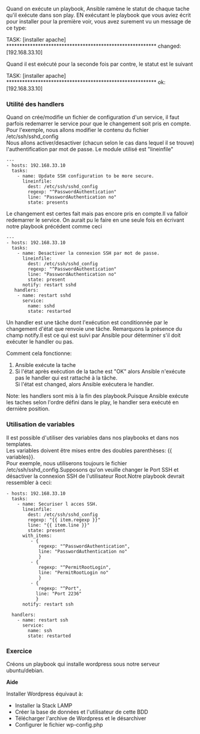 Quand on exécute un playbook, Ansible ramène le statut de chaque tache qu'il exécute dans son play.
EN exécutant le playbook que vous aviez écrit pour installer pour la première voir, vous avez surement vu un message de ce type:

TASK: [installer apache] *********************************************************
changed: [192.168.33.10]

Quand il est exécuté pour la seconde fois par contre, le statut est le suivant

TASK: [installer apache] *********************************************************
ok: [192.168.33.10]

### Utilité des handlers ###

Quand on crée/modifie un fichier de configuration d'un service, il faut parfois redemarrer le service pour que le changement soit pris en compte.   
Pour l'exemple, nous allons modifier le contenu du fichier /etc/ssh/sshd_config  
Nous allons activer/desactiver (chacun selon le cas dans lequel il se trouve) l'authentification par mot de passe.
Le module utilisé est "lineinfile"  

```
---
- hosts: 192.168.33.10
  tasks:
    - name: Update SSH configuration to be more secure.
      lineinfile:
        dest: /etc/ssh/sshd_config
        regexp: "^PasswordAuthentication"
        line: "PasswordAuthentication no"
        state: presents
```

Le changement est certes fait mais pas encore pris en compte.Il va falloir redemarrer le service. On aurait pu le faire en une seule fois en écrivant notre playbook précédent comme ceci 

```
---
- hosts: 192.168.33.10
  tasks:
    - name: Desactiver la connexion SSH par mot de passe.
      lineinfile:
        dest: /etc/ssh/sshd_config
        regexp: "^PasswordAuthentication"
        line: "PasswordAuthentication no"
        state: present
      notify: restart sshd
   handlers:
    - name: restart sshd
      service: 
        name: sshd
        state: restarted
```
Un handler est une tâche dont l'exécution est conditionnée par le changement d'état que renvoie une tâche.
Remarquons la présence du champ notify.Il est ce qui est suivi par Ansible pour déterminer s'il doit exécuter le handler ou pas.

Comment cela fonctionne:
1.  Ansible exécute la tache
2. Si l'état après exécution de la tache est "OK" alors Ansible n'exécute pas le handler qui est rattaché à la tâche.   
Si l'état est changed, alors Ansible exécutera le handler.   

Note: les handlers sont mis à la fin des playbook.Puisque Ansible exécute les taches selon l'ordre défini dans le play, le handler sera exécuté en dernière position.   

### Utilisation de variables ####
Il est possible d'utiliser des variables dans nos playbooks et dans nos templates.   
Les variables doivent être mises entre des doubles parenthèses: {{ variables}}.  
Pour exemple, nous utiliserons toujours le fichier /etc/ssh/sshd_config.Supposons qu'on veuille changer le Port SSH et désactiver la connexion SSH de l'utilisateur Root.Notre playbook devrait ressembler à ceci:

```
- hosts: 192.168.33.10
  tasks:
    - name: Securiser l acces SSH.
      lineinfile:
        dest: /etc/ssh/sshd_config
        regexp: "{{ item.regexp }}"
        line: "{{ item.line }}"
        state: present
      with_items:
         - {
            regexp: "^PasswordAuthentication",
            line: "PasswordAuthentication no"
            }
         - {
            regexp: "^PermitRootLogin",
            line: "PermitRootLogin no"
            }
         - {
            regexp: "^Port",
           line: "Port 2236"
           }
      notify: restart ssh

  handlers:
    - name: restart ssh
      service:
        name: ssh 
        state: restarted

```


### Exercice ###
Créons un playbook qui installe wordpress sous notre serveur ubuntu/debian.   
    
**Aide**   

Installer Wordpress équivaut à:
* Installer la Stack LAMP
* Créer la base de données et l'utilisateur de cette BDD
* Télécharger l'archive de Wordpress et le désarchiver
* Configurer le fichier wp-config.php
